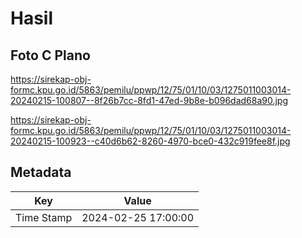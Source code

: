 # Hasil

## Foto C Plano

https://sirekap-obj-formc.kpu.go.id/5863/pemilu/ppwp/12/75/01/10/03/1275011003014-20240215-100807--8f26b7cc-8fd1-47ed-9b8e-b096dad68a90.jpg

https://sirekap-obj-formc.kpu.go.id/5863/pemilu/ppwp/12/75/01/10/03/1275011003014-20240215-100923--c40d6b62-8260-4970-bce0-432c919fee8f.jpg


## Metadata

| Key        | Value               |
| ---------- | ------------------- |
| Time Stamp | 2024-02-25 17:00:00 |



